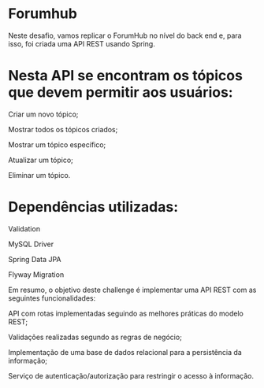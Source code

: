 # Forumhub

Neste desafio, vamos replicar o ForumHub  no nível do back end e, para isso, foi criada uma API REST usando Spring.

# Nesta API se encontram os tópicos que devem permitir aos usuários:

Criar um novo tópico;

Mostrar todos os tópicos criados;

Mostrar um tópico específico;

Atualizar um tópico;

Eliminar um tópico.

# Dependências utilizadas:

Validation


MySQL Driver

Spring Data JPA

Flyway Migration





Em resumo, o objetivo deste challenge é implementar uma API REST com as seguintes funcionalidades:

API com rotas implementadas seguindo as melhores práticas do modelo REST;

Validações realizadas segundo as regras de negócio;

Implementação de uma base de dados relacional para a persistência da informação;

Serviço de autenticação/autorização para restringir o acesso à informação.
